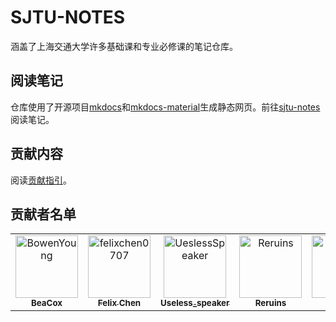 # SJTU-NOTES

涵盖了上海交通大学许多基础课和专业必修课的笔记仓库。

## 阅读笔记

仓库使用了开源项目[mkdocs](https://github.com/mkdocs/mkdocs)和[mkdocs-material](https://github.com/squidfunk/mkdocs-material)生成静态网页。前往[sjtu-notes](https://notes.felixchen0707.cn/)阅读笔记。

## 贡献内容

阅读[贡献指引](https://notes.felixchen0707.cn/about/contribute.md)。

## 贡献者名单

<!-- readme: collaborators,contributors -start -->
<table>
<tr>
    <td align="center">
        <a href="https://github.com/BowenYoung">
            <img src="https://avatars.githubusercontent.com/u/62268514?v=4" width="100;" alt="BowenYoung"/>
            <br />
            <sub><b>BeaCox</b></sub>
        </a>
    </td>
    <td align="center">
        <a href="https://github.com/felixchen0707">
            <img src="https://avatars.githubusercontent.com/u/99467198?v=4" width="100;" alt="felixchen0707"/>
            <br />
            <sub><b>Felix Chen</b></sub>
        </a>
    </td>
    <td align="center">
        <a href="https://github.com/UeslessSpeaker">
            <img src="https://avatars.githubusercontent.com/u/105629324?v=4" width="100;" alt="UeslessSpeaker"/>
            <br />
            <sub><b>Useless_speaker</b></sub>
        </a>
    </td>
    <td align="center">
        <a href="https://github.com/Reruins">
            <img src="https://avatars.githubusercontent.com/u/92516515?v=4" width="100;" alt="Reruins"/>
            <br />
            <sub><b>Reruins</b></sub>
        </a>
    </td>
    <td align="center">
        <a href="https://github.com/worker1h">
            <img src="https://avatars.githubusercontent.com/u/111993919?v=4" width="100;" alt="worker1h"/>
            <br />
            <sub><b>Null</b></sub>
        </a>
    </td></tr>
</table>
<!-- readme: collaborators,contributors -end -->